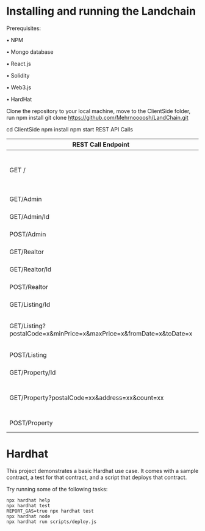 

# Installing and running the Landchain 

Prerequisites:

•	NPM

•	Mongo database

•	React.js

•	Solidity

•	Web3.js

•	HardHat

Clone the repository to your local machine, move to the ClientSide folder, run npm install
git clone https://github.com/Mehrnoooosh/LandChain.git

cd ClientSide
npm install
npm start
REST API Calls

| REST Call Endpoint | Description |
|------|-----|
| GET /	 | Check to see if the server is running - HealthCheck  | 
| GET/Admin | Get all Admins  | 
| GET/Admin/Id | Get Specific Admin  | 
| POST/Admin | Add New Admin  | 
| GET/Realtor | Get all Realtors  | 
| GET/Realtor/Id | Get Specific Realtor  | 
| POST/Realtor | Add New Realtor  | 
| GET/Listing/Id | Get Specific Listing  | 
| GET/Listing?postalCode=x&minPrice=x&maxPrice=x&fromDate=x&toDate=x | Get Listing by address, price, posted date  | 
| POST/Listing | Add New Listing  | 
| GET/Property/Id | Get Specific Property  | 
| GET/Property?postalCode=xx&address=xx&count=xx | Get Properties by address, postalCode | 
| POST/Property | Add New Property  | 



# Hardhat

This project demonstrates a basic Hardhat use case. It comes with a sample contract, a test for that contract, and a script that deploys that contract.

Try running some of the following tasks:

```shell
npx hardhat help
npx hardhat test
REPORT_GAS=true npx hardhat test
npx hardhat node
npx hardhat run scripts/deploy.js
```
